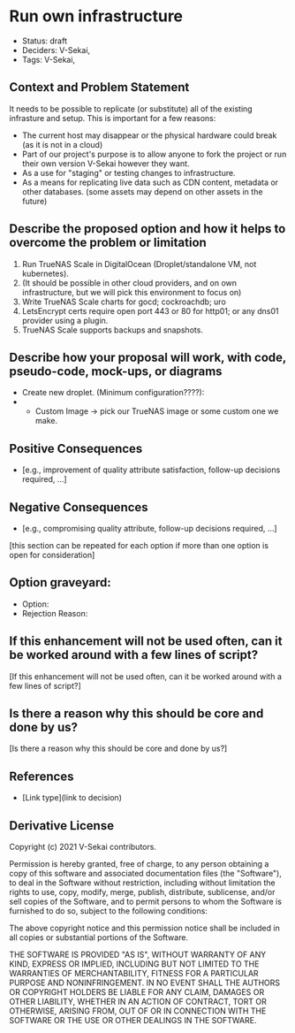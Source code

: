 # Run own infrastructure

- Status: draft <!-- proposed | draft | rejected | accepted | deprecated | superseded by -->
- Deciders: V-Sekai,
- Tags: V-Sekai,

## Context and Problem Statement

It needs to be possible to replicate (or substitute) all of the existing infrasture and setup. This is important for a few reasons:

- The current host may disappear or the physical hardware could break (as it is not in a cloud)
- Part of our project's purpose is to allow anyone to fork the project or run their own version V-Sekai however they want.
- As a use for "staging" or testing changes to infrastructure.
- As a means for replicating live data such as CDN content, metadata or other databases. (some assets may depend on other assets in the future)

## Describe the proposed option and how it helps to overcome the problem or limitation

1. Run TrueNAS Scale in DigitalOcean (Droplet/standalone VM, not kubernetes).
2. (It should be possible in other cloud providers, and on own infrastructure, but we will pick this environment to focus on)
3. Write TrueNAS Scale charts for gocd; cockroachdb; uro
4. LetsEncrypt certs require open port 443 or 80 for http01; or any dns01 provider using a plugin.
5. TrueNAS Scale supports backups and snapshots.

## Describe how your proposal will work, with code, pseudo-code, mock-ups, or diagrams

- Create new droplet. (Minimum configuration????):
- - Custom Image -> pick our TrueNAS image or some custom one we make.

## Positive Consequences <!-- optional -->

- [e.g., improvement of quality attribute satisfaction, follow-up decisions required, …]

## Negative Consequences <!-- optional -->

- [e.g., compromising quality attribute, follow-up decisions required, …]

[this section can be repeated for each option if more than one option is open for consideration]

## Option graveyard: <!-- same as above -->

- Option: <!-- [List the proposed options no longer open for consideration.] -->
- Rejection Reason: <!-- [List the reasons for the rejection: (the Bad traits)] -->

## If this enhancement will not be used often, can it be worked around with a few lines of script?

[If this enhancement will not be used often, can it be worked around with a few lines of script?]

## Is there a reason why this should be core and done by us?

[Is there a reason why this should be core and done by us?]

## References <!-- optional and numbers of links can vary -->

- [Link type](link to decision) <!-- example: Refined by [xxx](yyyymmdd-xxx.md) -->

## Derivative License

Copyright (c) 2021 V-Sekai contributors.

Permission is hereby granted, free of charge, to any person obtaining a copy
of this software and associated documentation files (the "Software"), to deal
in the Software without restriction, including without limitation the rights
to use, copy, modify, merge, publish, distribute, sublicense, and/or sell
copies of the Software, and to permit persons to whom the Software is
furnished to do so, subject to the following conditions:

The above copyright notice and this permission notice shall be included in all
copies or substantial portions of the Software.

THE SOFTWARE IS PROVIDED "AS IS", WITHOUT WARRANTY OF ANY KIND, EXPRESS OR
IMPLIED, INCLUDING BUT NOT LIMITED TO THE WARRANTIES OF MERCHANTABILITY,
FITNESS FOR A PARTICULAR PURPOSE AND NONINFRINGEMENT. IN NO EVENT SHALL THE
AUTHORS OR COPYRIGHT HOLDERS BE LIABLE FOR ANY CLAIM, DAMAGES OR OTHER
LIABILITY, WHETHER IN AN ACTION OF CONTRACT, TORT OR OTHERWISE, ARISING FROM,
OUT OF OR IN CONNECTION WITH THE SOFTWARE OR THE USE OR OTHER DEALINGS IN THE
SOFTWARE.

